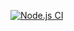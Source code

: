  [![Node.js CI](https://github.com/rodcordeiro/cordeiro-backend/actions/workflows/Create_Build.yml/badge.svg)](https://github.com/rodcordeiro/cordeiro-backend/actions/workflows/Create_Build.yml)